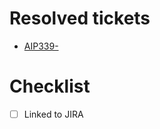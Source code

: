 # Resolved tickets
- [AIP339-](https://jira.apero.vn/browse/AIP339-)

# Checklist
- [ ] Linked to JIRA